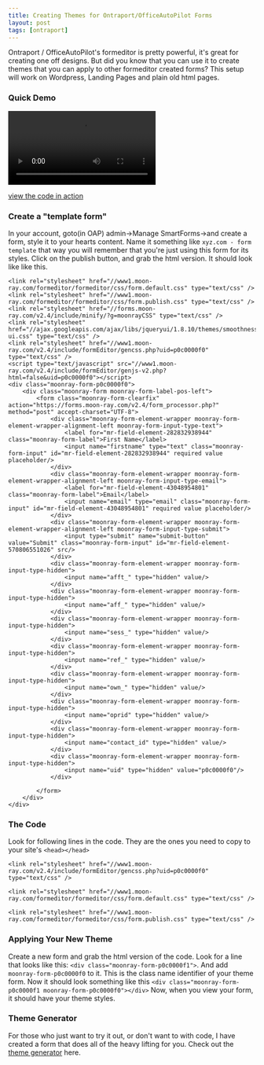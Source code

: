 ```yaml
---
title: Creating Themes for Ontraport/OfficeAutoPilot Forms
layout: post
tags: [ontraport]
---
```


Ontraport / OfficeAutoPilot's formeditor is pretty powerful, it's great for creating one off designs. 
But did you know that you can use it to create themes that you can apply to other formeditor created forms? This setup will work on Wordpress, Landing Pages and plain old html pages.

### Quick Demo

<video controls="controls"><source src="/media/2013-07-25-creating-form-themes-with-ontraport-formeditor/setting-up-form-theme-with-ontraport.mp4" type="video/mp4" /><source src="/media/2013-07-25-creating-form-themes-with-ontraport-formeditor/setting-up-form-theme-with-ontraport.webm" type="video/webm" />Your browser does not support the <code>video</code> element.</video>

[view the code in action](/demos/2013-07-25-creating-form-themes-with-ontraport-formeditor)

### Create a "template form"

In your account, goto(in OAP) admin->Manage SmartForms->and create a form, style it to your hearts content. Name it something like `xyz.com - form template` that way you will remember that you're just using this form for its styles. Click on the publish button, and grab the html version.  It should look like like this.

	<link rel="stylesheet" href="//www1.moon-ray.com/formeditor/formeditor/css/form.default.css" type="text/css" />
	<link rel="stylesheet" href="//www1.moon-ray.com/formeditor/formeditor/css/form.publish.css" type="text/css" />
	<link rel="stylesheet" href="//forms.moon-ray.com/v2.4/include/minify/?g=moonrayCSS" type="text/css" />
	<link rel="stylesheet" href="//ajax.googleapis.com/ajax/libs/jqueryui/1.8.10/themes/smoothness/jquery-ui.css" type="text/css" />
	<link rel="stylesheet" href="//www1.moon-ray.com/v2.4/include/formEditor/gencss.php?uid=p0c0000f0" type="text/css" />
	<script type="text/javascript" src="//www1.moon-ray.com/v2.4/include/formEditor/genjs-v2.php?html=false&uid=p0c0000f0"></script>
	<div class="moonray-form-p0c0000f0">
	    <div class="moonray-form moonray-form-label-pos-left">
	        <form class="moonray-form-clearfix" action="https://forms.moon-ray.com/v2.4/form_processor.php?" method="post" accept-charset="UTF-8">
	            <div class="moonray-form-element-wrapper moonray-form-element-wrapper-alignment-left moonray-form-input-type-text">
	                <label for="mr-field-element-282832938944" class="moonray-form-label">First Name</label>
	                <input name="firstname" type="text" class="moonray-form-input" id="mr-field-element-282832938944" required value placeholder/>
	            </div>
	            <div class="moonray-form-element-wrapper moonray-form-element-wrapper-alignment-left moonray-form-input-type-email">
	                <label for="mr-field-element-43048954801" class="moonray-form-label">Email</label>
	                <input name="email" type="email" class="moonray-form-input" id="mr-field-element-43048954801" required value placeholder/>
	            </div>
	            <div class="moonray-form-element-wrapper moonray-form-element-wrapper-alignment-left moonray-form-input-type-submit">
	                <input type="submit" name="submit-button" value="Submit" class="moonray-form-input" id="mr-field-element-570806551026" src/>
	            </div>
	            <div class="moonray-form-element-wrapper moonray-form-input-type-hidden">
	                <input name="afft_" type="hidden" value/>
	            </div>
	            <div class="moonray-form-element-wrapper moonray-form-input-type-hidden">
	                <input name="aff_" type="hidden" value/>
	            </div>
	            <div class="moonray-form-element-wrapper moonray-form-input-type-hidden">
	                <input name="sess_" type="hidden" value/>
	            </div>
	            <div class="moonray-form-element-wrapper moonray-form-input-type-hidden">
	                <input name="ref_" type="hidden" value/>
	            </div>
	            <div class="moonray-form-element-wrapper moonray-form-input-type-hidden">
	                <input name="own_" type="hidden" value/>
	            </div>
	            <div class="moonray-form-element-wrapper moonray-form-input-type-hidden">
	                <input name="oprid" type="hidden" value/>
	            </div>
	            <div class="moonray-form-element-wrapper moonray-form-input-type-hidden">
	                <input name="contact_id" type="hidden" value/>
	            </div>
	            <div class="moonray-form-element-wrapper moonray-form-input-type-hidden">
	                <input name="uid" type="hidden" value="p0c0000f0"/>
	            </div>
	
	        </form>
	    </div>
	</div>


### The Code
Look for following lines in the code. They are the ones you need to copy to your site's `<head></head>`

`<link rel="stylesheet" href="//www1.moon-ray.com/v2.4/include/formEditor/gencss.php?uid=p0c0000f0" type="text/css" />`

`<link rel="stylesheet" href="//www1.moon-ray.com/formeditor/formeditor/css/form.default.css" type="text/css" />`

`<link rel="stylesheet" href="//www1.moon-ray.com/formeditor/formeditor/css/form.publish.css" type="text/css" />`

### Applying Your New Theme
Create a new form and grab the html version of the code. Look for a line that looks like this: `<div class="moonray-form-p0c0000f1">`. And add ` moonray-form-p0c0000f0` to it. This is the class name identifier of your theme form. Now it should look something like this `<div class="moonray-form-p0c0000f1 moonray-form-p0c0000f0"></div>`
Now, when you view your form, it should have your theme styles. 

### Theme Generator

For those who just want to try it out, or don't want to with code, I have created a form that does all of the heavy lifting for you. Check out the [theme generator](/demos/2013-07-25-creating-form-themes-with-ontraport-formeditor/theme-generator.html) here.
